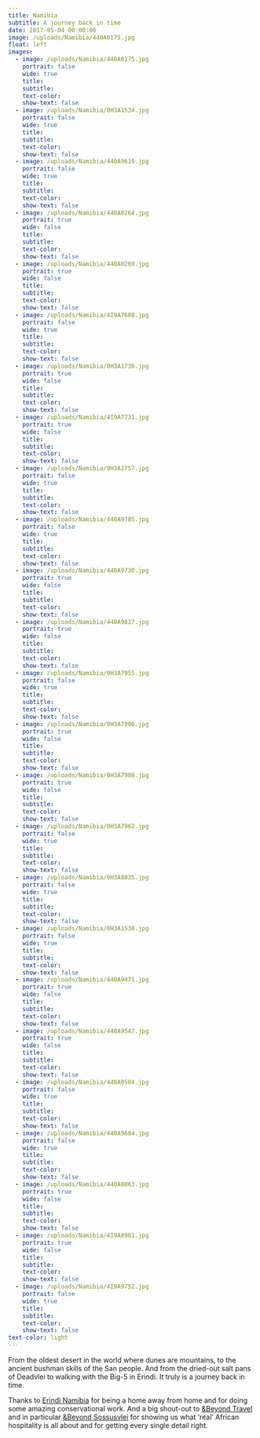 ```yaml
---
title: Namibia
subtitle: A journey back in time
date: 2017-05-04 00:00:00
image: /uploads/Namibia/440A0175.jpg
float: left
images:
  - image: /uploads/Namibia/440A0175.jpg
    portrait: false
    wide: true
    title:
    subtitle:
    text-color:
    show-text: false
  - image: /uploads/Namibia/0H3A1534.jpg
    portrait: false
    wide: true
    title:
    subtitle:
    text-color:
    show-text: false
  - image: /uploads/Namibia/440A9619.jpg
    portrait: false
    wide: true
    title:
    subtitle:
    text-color:
    show-text: false
  - image: /uploads/Namibia/440A0264.jpg
    portrait: true
    wide: false
    title:
    subtitle:
    text-color:
    show-text: false
  - image: /uploads/Namibia/440A0269.jpg
    portrait: true
    wide: false
    title:
    subtitle:
    text-color:
    show-text: false
  - image: /uploads/Namibia/4I9A7688.jpg
    portrait: false
    wide: true
    title:
    subtitle:
    text-color:
    show-text: false
  - image: /uploads/Namibia/0H3A1730.jpg
    portrait: true
    wide: false
    title:
    subtitle:
    text-color:
    show-text: false
  - image: /uploads/Namibia/4I9A7731.jpg
    portrait: true
    wide: false
    title:
    subtitle:
    text-color:
    show-text: false
  - image: /uploads/Namibia/0H3A1757.jpg
    portrait: false
    wide: true
    title:
    subtitle:
    text-color:
    show-text: false
  - image: /uploads/Namibia/440A9705.jpg
    portrait: false
    wide: true
    title:
    subtitle:
    text-color:
    show-text: false
  - image: /uploads/Namibia/440A9730.jpg
    portrait: true
    wide: false
    title:
    subtitle:
    text-color:
    show-text: false
  - image: /uploads/Namibia/440A9817.jpg
    portrait: true
    wide: false
    title:
    subtitle:
    text-color:
    show-text: false
  - image: /uploads/Namibia/0H3A7955.jpg
    portrait: false
    wide: true
    title:
    subtitle:
    text-color:
    show-text: false
  - image: /uploads/Namibia/0H3A7906.jpg
    portrait: true
    wide: false
    title:
    subtitle:
    text-color:
    show-text: false
  - image: /uploads/Namibia/0H3A7908.jpg
    portrait: true
    wide: false
    title:
    subtitle:
    text-color:
    show-text: false
  - image: /uploads/Namibia/0H3A7962.jpg
    portrait: false
    wide: true
    title:
    subtitle:
    text-color:
    show-text: false
  - image: /uploads/Namibia/0H3A8035.jpg
    portrait: false
    wide: true
    title:
    subtitle:
    text-color:
    show-text: false
  - image: /uploads/Namibia/0H3A1530.jpg
    portrait: false
    wide: true
    title:
    subtitle:
    text-color:
    show-text: false
  - image: /uploads/Namibia/440A9471.jpg
    portrait: true
    wide: false
    title:
    subtitle:
    text-color:
    show-text: false
  - image: /uploads/Namibia/440A9547.jpg
    portrait: true
    wide: false
    title:
    subtitle:
    text-color:
    show-text: false
  - image: /uploads/Namibia/440A0584.jpg
    portrait: false
    wide: true
    title:
    subtitle:
    text-color:
    show-text: false
  - image: /uploads/Namibia/440A9684.jpg
    portrait: false
    wide: true
    title:
    subtitle:
    text-color:
    show-text: false
  - image: /uploads/Namibia/440A8863.jpg
    portrait: true
    wide: false
    title:
    subtitle:
    text-color:
    show-text: false
  - image: /uploads/Namibia/4I9A8961.jpg
    portrait: true
    wide: false
    title:
    subtitle:
    text-color:
    show-text: false
  - image: /uploads/Namibia/4I9A9752.jpg
    portrait: false
    wide: true
    title:
    subtitle:
    text-color:
    show-text: false
text-color: light
---
```


From the oldest desert in the world where dunes are mountains, to the ancient bushman skills of the San people. And from the dried-out salt pans of Deadvlei to walking with the Big-5 in Erindi. It truly is a journey back in time. 

Thanks to [Erindi](https://erindi.com)[ Namibia](__notset__) for being a home away from home and for doing some amazing conservational work. And a big shout-out to [&Beyond Travel](https://www.andbeyond.com) and in particular [&Beyond Sossusvlei](https://www.andbeyond.com/our-lodges/africa/namibia/sossusvlei-desert/andbeyond-sossusvlei-desert-lodge/) for showing us what ‘real’ African hospitality is all about and for getting every single detail right.